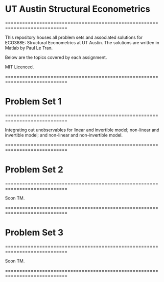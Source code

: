 # UT Austin Structural Econometrics
============================================================================

This repository houses all problem sets and associated solutions for ECO388E: Structural Econometrics at UT Austin. The solutions are written in Matlab by Paul Le Tran.

Below are the topics covered by each assignment.

MIT Licenced.

============================================================================

# Problem Set 1
============================================================================

Integrating out unobservables for linear and invertible model; non-linear and invertible model; and non-linear and non-invertible model.

============================================================================

# Problem Set 2
============================================================================

Soon TM.

============================================================================

# Problem Set 3
============================================================================

Soon TM.

============================================================================
